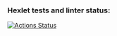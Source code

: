 ### Hexlet tests and linter status:
[![Actions Status](https://github.com/PavelZ94/python-project-50/actions/workflows/hexlet-check.yml/badge.svg)](https://github.com/PavelZ94/python-project-50/actions)